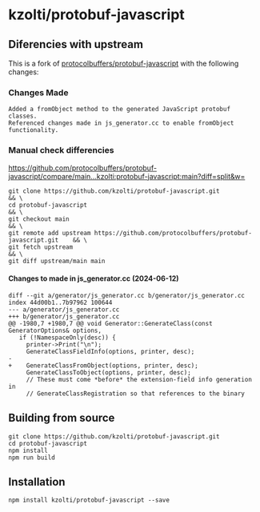 # kzolti/protobuf-javascript


## Diferencies with upstream 
This is a fork of [protocolbuffers/protobuf-javascript](https://github.com/protocolbuffers/protobuf-javascript) with the following changes:

###  Changes Made

    Added a fromObject method to the generated JavaScript protobuf classes.
    Referenced changes made in js_generator.cc to enable fromObject functionality.


### Manual check differencies
https://github.com/protocolbuffers/protobuf-javascript/compare/main...kzolti:protobuf-javascript:main?diff=split&w=
```
git clone https://github.com/kzolti/protobuf-javascript.git                           && \ 
cd protobuf-javascript                                                                && \ 
git checkout main                                                                     && \
git remote add upstream https://github.com/protocolbuffers/protobuf-javascript.git    && \
git fetch upstream                                                                    && \
git diff upstream/main main   
```
#### Changes to made in js_generator.cc (2024-06-12)
```
diff --git a/generator/js_generator.cc b/generator/js_generator.cc
index 44d00b1..7b97962 100644
--- a/generator/js_generator.cc
+++ b/generator/js_generator.cc
@@ -1980,7 +1980,7 @@ void Generator::GenerateClass(const GeneratorOptions& options,
   if (!NamespaceOnly(desc)) {
     printer->Print("\n");
     GenerateClassFieldInfo(options, printer, desc);
-
+    GenerateClassFromObject(options, printer, desc);
     GenerateClassToObject(options, printer, desc);
     // These must come *before* the extension-field info generation in
     // GenerateClassRegistration so that references to the binary
```


## Building from source

```
git clone https://github.com/kzolti/protobuf-javascript.git
cd protobuf-javascript
npm install
npm run build
```
## Installation

    npm install kzolti/protobuf-javascript --save
    


    
